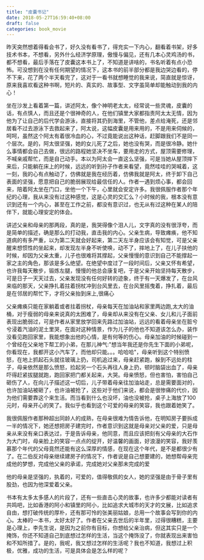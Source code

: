 ```yaml
---
title: "皮囊书记"
date: 2018-05-27T16:59:40+08:00
draft: false
categories: book_movie
---
```


昨天突然想着得看会书了，好久没有看书了，得充实一下内心，翻看着书架，好多技术书本，不想看，另外什么经济学原理，傲慢与偏见，还有几本心灵鸡汤的书，都不想看，最后手落在了皮囊这本书上了，不知道是讲啥的，书名听着有点小恐怖。可没想到在没有任何期望的情况下，这本书的前半部分都是我边哭边看的，停不下来，花了两个半天看完了，这对于一看书就想睡觉的我来说，简直就是惊讶，原来我喜欢看这种书啊，短片的、真实的、故事型、文字虽简单却能触动到我的内心！

坐在沙发上看着第一篇，讲述阿太，像个神明老太太，经常说一些灵魂，皮囊的话，有点慎人，而且还是个很神奇的人，在他们镇里大家都指责阿太太无情，因为他为了让自己的后代学会游泳，直接将其扔到海里，不管他，差点给淹死，还是邻居看不过去游泳下去救起来了，阿太说，这幅皮囊是用来用的，不是用来伺候的，呵呵，虽然这个阿太有着很冷血的心，不过竟能说出这种话，赶脚跟我们不是同一个层次。是的，阿太很坚强，她的女儿死了之后，她也没有哭，而是很冷静。她什么事情都会自己去做，很远的路程她坚决不坐车，要用走的方式，屋顶需要修理，不喊亲戚帮忙，而是自己动手。本以为阿太会一直这么坚强，可是当她从屋顶摔下来后，只能躺在床上的时候，远远的听到孙子作者来看望，竟然哇哇的哭喊着，这一刻，我的心有点触动了，仿佛就是我在经历着，仿佛我就是阿太，终于卸下自己表面的坚强，愿意把自己的脆弱展现给最信任的人。作者一遇到烦心事，都会回来，陪着阿太坐在门口，坐他一个下午，心里就会安定许多。我很佩服作者那个年纪的心理，我从来没有过这种感觉，这是心灵的交汇么？小时候的我，根本没有意识到还有一个内心，甚至在工作之前，都没有意识过，也无从有过这种在某人的陪伴下，就能心理安定的体会。

讲述父亲和母亲的那两段，真的是，我哭得像个泪人儿，文字真的没有很浮夸，而是简单的描述，确是那么的打动我，直击我的内心。父亲生病，导致瘫痪，他不知道病的有多严重，以为第二天就会好起来，第二天左半身应该会有知觉，可是父亲醒来想惯性的坐起来，却发现左半身不听使唤，动不了，摔地上了，在儿子扶他的时候，却因为父亲太重，儿子也很难将其撑起，父亲慢慢的意识到自己不能撑起一家之主的角色，那该是多么绝望。在绝望中度过了一段时间后，父亲又怀有希望，也许我每天散步，锻炼左腿，慢慢的他总会康复吧，于是父亲开始坚持每天散步，可是日子一天天过去，父亲发现没有任何好转的迹象，终于有一天爆发了，在台风来临的那天，父亲挣扎着拄着拐杖冲到台风里去，在台风里摇曳着，挣扎着，最后是在邻居的帮忙下，才将父亲抬到床上,很痛心

父亲瘫痪只能在家躺着或者拄着拐杖，母亲每天在加油站和家里两边跑,太大的油桶，对于瘦弱的母亲来说真的太困难了，母亲却从来没有在父亲、女儿和儿子面前表现出脆弱过，可是作者从家里放学回来先路过加油站，远远的看着母亲坐在脏兮兮浸着汽油的泥土里哭，在面对这种情景，作为儿子的他也不知道该怎么办，装作没看见跑回家里，我能想象出他的心情，是有何等的伤心。母亲加油的时候碰到一个曾经在父亲地下帮工的小弟，在那儿神气:"想当年我还是你先生下面的小弟呢，你看现在，我都开这小汽车了，而他却只能。。。哈哈哈"，母亲听到这个特别愤怒，在地上抓起石头就往玻璃上扔，司机追过来，母亲赶紧跑，躲到不远处的柱子，母亲依然是那么愤怒，捡起另一个石头再往人身上扔，顿时脑袋出血了，母亲吓得赶紧拔腿就跑，跑回家把门都关起来，大哭。母亲愤怒，但也害怕，害怕自己砸伤了人，在向儿子描述这一切后，儿子带着母亲往加油站走，总是需要面对的，也许加油站被砸了，也许油被抢了，这些对于他们来说，都会是很惨痛的代价，因为他们需要靠这个来生活。而当看到什么也没坏，油也没被抢，桌子上海放了100元时，母亲开心的笑了。我似乎也看到这个可爱的母亲的笑容，我也跟着她笑了。

我很佩服作者那种超出同龄人的成熟，在母亲很难为情告诉他，在明知房子要拆成一半的情况下，她还想把房子建完时，作者意识到这就是母亲对父亲的爱，只是母亲从来没有亲口表达过，于是告诉母亲，他同意，而且应该把刻有父母亲的大石作为大门时，母亲脸上的笑容一点点的绽开，好温馨的画面，好浪漫的笑容，我好羡慕那个年代的父母竟然还能有这么深厚的情感，在现在这个年代，是不是都很少有了。在二伯反对母亲继续建房子的情况下，作者说是自己想要建的，她想帮母亲完成他的梦想，完成他父亲的承诺，完成她对父亲那未完成的爱

他的母亲是坚强的，执着的，可爱的，值得敬佩的女人，她的坚强是由于骨子里有股劲，也因为他深爱着父亲。

书本有太多太多感人的片段了，还有一些直击心灵的故事，也许多少都能对读者有共鸣吧，比如香港的阿小和镇里的阿小，比如追求大城市的天才的文展，比如追求自由，想打破传统的厚朴，还有那可怜的张美丽姑娘，总用一个故事会写到你的内心。太棒的一本书，太好太好了。作者在父亲去世后的半年里，过得很糟糕，主要是心理上，李先生说，是因为之前你有目标，你想给父亲治病，但这其实只是一个掩饰，你还不知道自己到底想过怎样的生活，当这个掩饰没了，你就表现出来害怕和不知所措了。是的，我呢，我又想过怎样的生活呢？我也不知道，我想过上积极，优雅，成功的生活，可是具体会是怎么样的呢？
